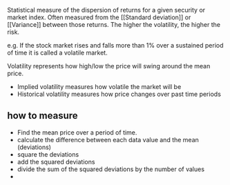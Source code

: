 Statistical measure of the dispersion of returns for a given security or market index. Often measured from the [[Standard deviation]] or [[Variance]] between those returns. The higher the volatility, the higher the risk.

e.g. If the stock market rises and falls more than 1% over a sustained period of time it is called a volatile market.

Volatility represents how high/low the price will swing around the mean price.

- Implied volatility measures how volatile the market will be
- Historical volatility measures how price changes over past time periods

## how to measure
- Find the mean price over a period of time.
- calculate the difference between each data value and the mean (deviations)
- square the deviations
- add the squared deviations
- divide the sum of the squared deviations by the number of values
- 